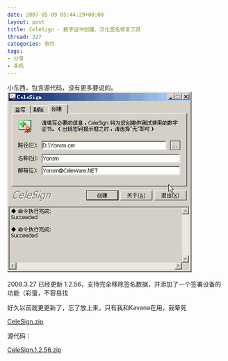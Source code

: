 ```yaml
---
date: 2007-05-09 05:44:29+00:00
layout: post
title: CeleSign - 数字证书创建、汉化签名修复工具
thread: 327
categories: 软件
tags:
- 分享
- 手机
---
```


小东西，包含源代码，没有更多要说的。  
[![](/assets/CeleSign.gif)](/assets/CeleSign.gif)   
  
2008.3.27 已经更新 1.2.56，支持完全移除签名数据，并添加了一个签署设备的功能（彩蛋，不容易找  
  
好久以前就更更新了，忘了放上来，只有我和Kavana在用，我晕死  
  
[CeleSign.zip](/assets/1206597606_72079e82.zip)  
  
  
源代码：  
  
[CeleSign.1.2.56.zip](/assets/1221149097_2931ddcf.zip)  
  

